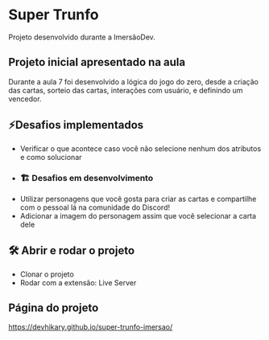 # Super Trunfo
Projeto desenvolvido durante a ImersãoDev.

## Projeto inicial apresentado na aula
Durante a aula 7 foi desenvolvido a lógica do jogo do zero, desde a criação das cartas, sorteio das cartas, interações com usuário, e definindo um vencedor.

## ⚡Desafios implementados
- Verificar o que acontece caso você não selecione nenhum dos atributos e como solucionar
- ### 🏗️ Desafios em desenvolvimento
- Utilizar personagens que você gosta para criar as cartas e compartilhe com o pessoal lá na comunidade do Discord!
- Adicionar a imagem do personagem assim que você selecionar a carta dele

## 🛠️ Abrir e rodar o projeto

- Clonar o projeto
- Rodar com a extensão: Live Server

## Página do projeto
https://devhikary.github.io/super-trunfo-imersao/